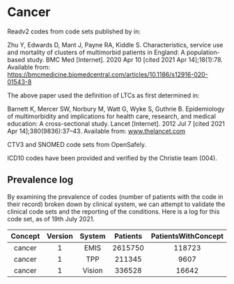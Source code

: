 # Cancer
Readv2 codes from code sets published by in:

Zhu Y, Edwards D, Mant J, Payne RA, Kiddle S. Characteristics, service use and mortality of clusters of multimorbid patients in England: A population-based study. BMC Med [Internet]. 2020 Apr 10 [cited 2021 Apr 14];18(1):78. Available from: https://bmcmedicine.biomedcentral.com/articles/10.1186/s12916-020-01543-8

The above paper used the definition of LTCs as first determined in:

Barnett K, Mercer SW, Norbury M, Watt G, Wyke S, Guthrie B. Epidemiology of multimorbidity and implications for health care, research, and medical education: A cross-sectional study. Lancet [Internet]. 2012 Jul 7 [cited 2021 Apr 14];380(9836):37–43. Available from: www.thelancet.com

CTV3 and SNOMED code sets from OpenSafely.

ICD10 codes have been provided and verified by the Christie team (004). 

## Prevalence log
By examining the prevalence of codes (number of patients with the code in their record) broken down by clinical system, we can attempt to validate the clinical code sets and the reporting of the conditions. Here is a log for this code set, as of 19th July 2021.

| Concept | Version   | System    | Patients | PatientsWithConcept | PatientsWithConceptFromCode | PercentageOfPatients | PercentageOfPatientsFromCode |
| :-----: | :-------: | :-------: | :------: | :-----------------: | :-------------------------: | :------------------: | :--------------------------: |
| cancer  | 1         | EMIS      | 2615750  | 118723              | 78901                       | 4.53877473000096     | 3.01638153493262             |
| cancer  | 1         | TPP       | 211345   | 9607	               | 7280                        | 4.5456481109087      | 3.44460479311079             |
| cancer  | 1         | Vision    | 336528   | 16642               | 11427                       | 4.94520515380592     | 3.39555698188561             |

